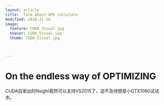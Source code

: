 ```yaml
---
layout: article
title:  Talk about GPU calculate
modified: 2016-11-16
image:
  feature: CUDA_Visual.jpg
  teaser: CUDA_Visual.jpg
  thumb: CUDA_Visual.jpg



---
```


# On the endless way of OPTIMIZING

CUDA自家出的Nsight竟然可以支持VS2015了，迫不及待想拿小GTX1060试试水。